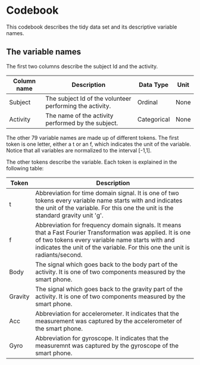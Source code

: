 # Codebook

This codebook describes the tidy data set and its descriptive variable names.

## The variable names

The first two columns describe the subject Id and the activity.


**Column name** | **Description** | **Data Type** | **Unit**
----------------|-----------------|---------------|----------
Subject         | The subject Id of the volunteer performing the activity. | Ordinal | None
Activity | The name of the activity performed by the subject.| Categorical| None

The other 79 variable names are made up of different tokens. The first token is one letter, either a t or an f, which indicates the unit of the variable. Notice that all variables are normalized to the interval [-1,1].

The other tokens describe the variable. Each token is explained in the following table:

**Token**| **Description**
---------|----------------
t | Abbreviation for time domain signal. It is one of two tokens every variable name starts with and indicates the unit of the variable. For this one the unit is the standard gravity unit 'g'.
f | Abbreviation for frequency domain signals. It means that a Fast Fourier Transformation was applied. It is one of two tokens every variable name starts with and indicates the unit of the variable. For this one the unit is radiants/second.
Body | The signal which goes back to the body part of the activity. It is one of two components measured by the smart phone.
Gravity | The signal which goes back to the gravity part of the activity. It is one of two components measured by the smart phone.
Acc | Abbreviation for accelerometer. It indicates that the measurement was captured by the accelerometer of the smart phone.
Gyro | Abbreviation for gyroscope. It indicates that the measuremnt was captured by the gyroscope of the smart phone.